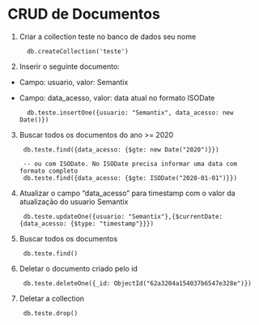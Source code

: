 # CRUD de Documentos

1. Criar a collection teste no banco de dados seu nome

         db.createCollection('teste')
2. Inserir o seguinte documento:

- Campo: usuario, valor: Semantix
- Campo: data_acesso, valor: data atual no formato ISODate

        db.teste.insertOne({usuario: "Semantix", data_acesso: new Date()})
3. Buscar todos os documentos do ano >= 2020

        db.teste.find({data_acesso: {$gte: new Date("2020")}})
        
        -- ou com ISODate. No ISODate precisa informar uma data com formato completo
        db.teste.find({data_acesso: {$gte: ISODate("2020-01-01")}})
4. Atualizar o campo “data_acesso” para timestamp com o valor da atualização do usuario Semantix

        db.teste.updateOne({usuario: "Semantix"},{$currentDate: {data_acesso: {$type: "timestamp"}}})
5. Buscar todos os documentos

        db.teste.find()
6. Deletar o documento criado pelo id

        db.teste.deleteOne({_id: ObjectId("62a3204a154037b6547e328e")})
7. Deletar a collection

        db.teste.drop()
